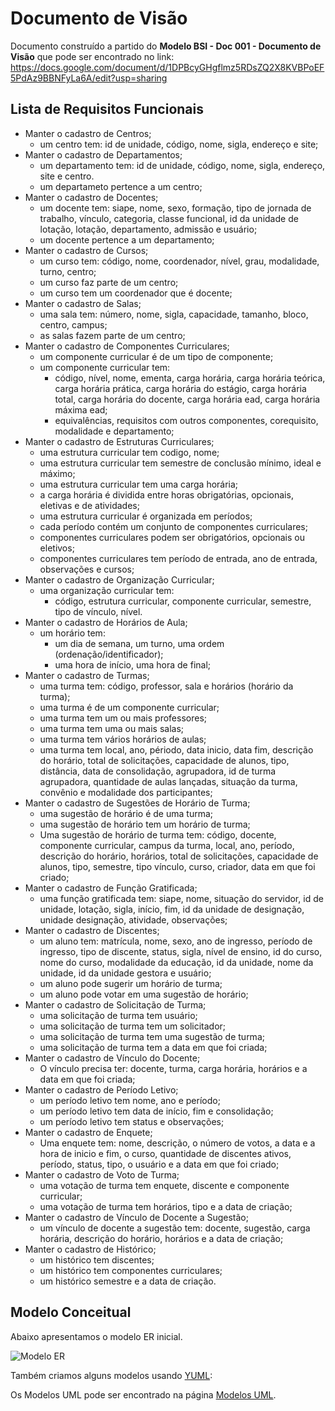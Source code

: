 # Documento de Visão

Documento construído a partido do **Modelo BSI - Doc 001 - Documento de Visão** que pode ser encontrado no
link: <https://docs.google.com/document/d/1DPBcyGHgflmz5RDsZQ2X8KVBPoEF5PdAz9BBNFyLa6A/edit?usp=sharing>

## Lista de Requisitos Funcionais

* Manter o cadastro de Centros;
  * um centro tem: id de unidade, código, nome, sigla, endereço e site;
* Manter o cadastro de Departamentos;
  * um departamento tem: id de unidade, código, nome, sigla, endereço, site e centro.
  * um departameto pertence a um centro;
* Manter o cadastro de Docentes;
  * um docente tem: siape, nome, sexo, formação, tipo de jornada de trabalho, vínculo, categoria, classe funcional, id da unidade de lotação, lotação, departamento, admissão e usuário;
  * um docente pertence a um departamento;
* Manter o cadastro de Cursos;
  * um curso tem: código, nome, coordenador, nível, grau, modalidade, turno, centro;
  * um curso faz parte de um centro;
  * um curso tem um coordenador que é docente;
* Manter o cadastro de Salas;
  * uma sala tem: número, nome, sigla, capacidade, tamanho, bloco, centro, campus;
  * as salas fazem parte de um centro;
* Manter o cadastro de Componentes Curriculares;
  * um componente curricular é de um tipo de componente;
  * um componente curricular tem:
    * código, nível, nome, ementa, carga horária, carga horária teórica, carga horária prática, carga horária do estágio, carga horária total, carga horária do docente, carga horária ead, carga horária máxima ead;
    * equivalências, requisitos com outros componentes, corequisito, modalidade e departamento;
* Manter o cadastro de Estruturas Curriculares;
  * uma estrutura curricular tem codigo, nome;
  * uma estrutura curricular tem semestre de conclusão mínimo, ideal e máximo;
  * uma estrutura curricular tem uma carga horária;
  * a carga horária é dividida entre horas obrigatórias, opcionais, eletivas e de atividades;
  * uma estrutura curricular é organizada em períodos;
  * cada período contém um conjunto de componentes curriculares;
  * componentes curriculares podem ser obrigatórios, opcionais ou eletivos;
  * componentes curriculares tem período de entrada, ano de entrada, observações e cursos;
* Manter o cadastro de Organização Curricular;
  * uma organização curricular tem:
    * código, estrutura curricular, componente curricular, semestre, tipo de vínculo, nível.
* Manter o cadastro de Horários de Aula;
  * um horário tem:
    * um dia de semana, um turno, uma ordem (ordenação/identificador);
    * uma hora de início, uma hora de final;
* Manter o cadastro de Turmas;
  * uma turma tem: código, professor, sala e horários (horário da turma);
  * uma turma é de um componente curricular;
  * uma turma tem um ou mais professores;
  * uma turma tem uma ou mais salas;
  * uma turma tem vários horários de aulas;
  * uma turma tem local, ano, périodo, data inicio, data fim, descrição do horário, total de solicitações, capacidade de alunos, tipo, distância, data de consolidação, agrupadora, id de turma agrupadora, quantidade de aulas lançadas, situação da turma, convênio e modalidade dos participantes;
* Manter o cadastro de Sugestões de Horário de Turma;
  * uma sugestão de horário é de uma turma;
  * uma sugestão de horário tem um horário de turma;
  * Uma sugestão de horário de turma tem: código, docente, componente curricular, campus da turma, local, ano, período, descrição do horário, horários, total de solicitações, capacidade de alunos, tipo, semestre, tipo vínculo, curso, criador, data em que foi criado;
* Manter o cadastro de Função Gratificada;
  * uma função gratificada tem: siape, nome, situação do servidor, id de unidade, lotação, sigla, início, fim, id da unidade de designação, unidade designação, atividade, observações;
* Manter o cadastro de Discentes;
  * um aluno tem: matrícula, nome, sexo, ano de ingresso, período de ingresso, tipo de discente, status, sigla, nível de ensino, id do curso, nome do curso, modalidade da educação, id da unidade, nome da unidade, id da unidade gestora e usuário;
  * um aluno pode sugerir um horário de turma;
  * um aluno pode votar em uma sugestão de horário;
* Manter o cadastro de Solicitação de Turma;
  * uma solicitação de turma tem usuário;
  * uma solicitação de turma tem um solicitador;
  * uma solicitação de turma tem uma sugestão de turma;
  * uma solicitação de turma tem a data em que foi criada;
* Manter o cadastro de Vínculo do Docente;
  * O vínculo precisa ter: docente, turma, carga horária, horários e a data em que foi criada;
* Manter o cadastro de Período Letivo;
  * um período letivo tem nome, ano e período;
  * um período letivo tem data de início, fim e consolidação;
  * um período letivo tem status e observações;
* Manter o cadastro de Enquete;
  * Uma enquete tem: nome, descrição, o número de votos, a data e a hora de inicio e fim, o curso, quantidade de discentes ativos, período, status, tipo, o usuário e a data em que foi criado;
* Manter o cadastro de Voto de Turma;
  * uma votação de turma tem enquete, discente e componente curricular;
  * uma votação de turma tem horários, tipo e a data de criação;
* Manter o cadastro de Vínculo de Docente a Sugestão;
  * um vínculo de docente a sugestão tem: docente, sugestão, carga horária, descrição do horário, horários e a data de criação;
* Manter o cadastro de Histórico;
  * um histórico tem discentes;
  * um histórico tem componentes curriculares;
  * um histórico semestre e a data de criação.

## Modelo Conceitual

Abaixo apresentamos o modelo ER inicial.

 ![Modelo ER](https://github.com/labens-ufrn/suggestclasses/blob/master/docs/modelos/Modelo%20ER%20-%20SuggestClasses.png)

Também criamos alguns modelos usando [YUML](http://yuml.me):

Os Modelos UML pode ser encontrado na página [Modelos UML](modelos/ModelosUML.md).
